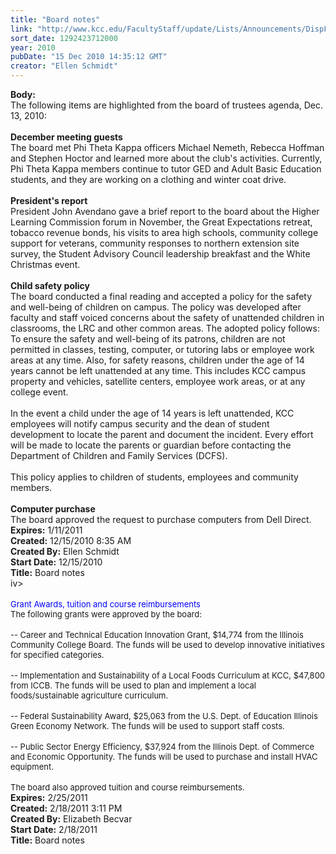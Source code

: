 ```yaml
---
title: "Board notes"
link: "http://www.kcc.edu/FacultyStaff/update/Lists/Announcements/DispForm.aspx?ID=46"
sort_date: 1292423712000
year: 2010
pubDate: "15 Dec 2010 14:35:12 GMT"
creator: "Ellen Schmidt"
---
```


<div><b>Body:</b> <div class=ExternalClass547153715D6B4A09A317F38EC93DC01E><div>The following items are highlighted from the board of trustees agenda, Dec. 13, 2010:</div>
<div> </div>
<div><strong>December meeting guests<br></strong>The board met Phi Theta Kappa officers Michael Nemeth, Rebecca Hoffman and Stephen Hoctor and learned more about the club's activities. Currently, Phi Theta Kappa members continue to tutor GED and Adult Basic Education students, and they are working on a clothing and winter coat drive. </div>
<div><br><strong>President's report<br></strong>President John Avendano gave a brief report to the board about the Higher Learning Commission forum in November, the Great Expectations retreat, tobacco revenue bonds, his visits to area high schools, community college support for veterans, community responses to northern extension site survey, the Student Advisory Council leadership breakfast and the White Christmas event. </div>
<div><br><strong>Child safety policy<br></strong>The board conducted a final reading and accepted a policy for the safety and well-being of children on campus. The policy was developed after faculty and staff voiced concerns about the safety of unattended children in classrooms, the LRC and other common areas. The adopted policy follows: <br>To ensure the safety and well-being of its patrons, children are not permitted in classes, testing, computer, or tutoring labs or employee work areas at any time. Also, for safety reasons, children under the age of 14 years cannot be left unattended at any time. This includes KCC campus property and vehicles, satellite centers, employee work areas, or at any college event. </div>
<div><br>In the event a child under the age of 14 years is left unattended, KCC employees will notify campus security and the dean of student development to locate the parent and document the incident. Every effort will be made to locate the parents or guardian before contacting the Department of Children and Family Services (DCFS). </div>
<div><br>This policy applies to children of students, employees and community members. </div>
<div><br><strong>Computer purchase<br></strong>The board approved the request to purchase computers from Dell Direct. <br></div></div></div>
<div><b>Expires:</b> 1/11/2011</div>
<div><b>Created:</b> 12/15/2010 8:35 AM</div>
<div><b>Created By:</b> Ellen Schmidt</div>
<div><b>Start Date:</b> 12/15/2010</div>
<div><b>Title:</b> Board notes</div>
iv>
<div><font size=2></font> </div>
<div><font size=2><font color="#0000ff">Grant Awards, tuition and course reimbursements<br></font>The following grants were approved by the board:</font></div>
<div><br><font size=2>-- Career and Technical Education Innovation Grant, $14,774 from the Illinois Community College Board. The funds will be used to develop innovative initiatives for specified categories.</font></div>
<div><br><font size=2>-- Implementation and Sustainability of a Local Foods Curriculum at KCC, $47,800 from ICCB. The funds will be used to plan and implement a local foods/sustainable agriculture curriculum.</font></div>
<div><br><font size=2>-- Federal Sustainability Award, $25,063 from the U.S. Dept. of Education Illinois Green Economy Network. The funds will be used to support staff costs.</font></div>
<div><br><font size=2>-- Public Sector Energy Efficiency, $37,924 from the Illinois Dept. of Commerce and Economic Opportunity. The funds will be used to purchase and install HVAC equipment. </font></div>
<div><br><font size=2>The board also approved tuition and course reimbursements.<br></font></div></div></div>
<div><b>Expires:</b> 2/25/2011</div>
<div><b>Created:</b> 2/18/2011 3:11 PM</div>
<div><b>Created By:</b> Elizabeth Becvar</div>
<div><b>Start Date:</b> 2/18/2011</div>
<div><b>Title:</b> Board notes</div>
